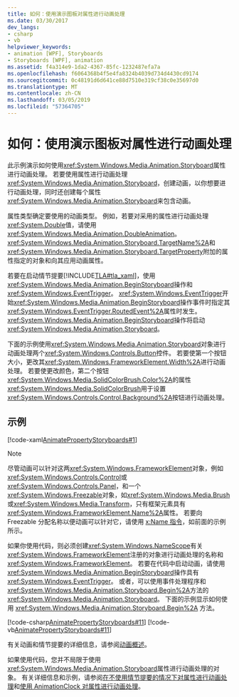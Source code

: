 ```yaml
---
title: 如何：使用演示图板对属性进行动画处理
ms.date: 03/30/2017
dev_langs:
- csharp
- vb
helpviewer_keywords:
- animation [WPF], Storyboards
- Storyboards [WPF], animation
ms.assetid: f4a314e9-1da2-4367-85fc-1232487efa7a
ms.openlocfilehash: f6064368b4f5e4fa8324b4039d734d4430cd9174
ms.sourcegitcommit: 0c48191d6d641ce88d7510e319cf38c0e35697d0
ms.translationtype: MT
ms.contentlocale: zh-CN
ms.lasthandoff: 03/05/2019
ms.locfileid: "57364705"
---
```

# <a name="how-to-animate-a-property-by-using-a-storyboard"></a>如何：使用演示图板对属性进行动画处理
此示例演示如何使用<xref:System.Windows.Media.Animation.Storyboard>属性进行动画处理。 若要使用属性进行动画处理<xref:System.Windows.Media.Animation.Storyboard>，创建动画，以你想要进行动画处理，同时还创建每个属性<xref:System.Windows.Media.Animation.Storyboard>来包含动画。  
  
 属性类型确定要使用的动画类型。 例如，若要对采用的属性进行动画处理<xref:System.Double>值，请使用<xref:System.Windows.Media.Animation.DoubleAnimation>。 <xref:System.Windows.Media.Animation.Storyboard.TargetName%2A>和<xref:System.Windows.Media.Animation.Storyboard.TargetProperty>附加的属性指定的对象和向其应用动画属性。  
  
 若要在启动情节提要[!INCLUDE[TLA#tla_xaml](../../../../includes/tlasharptla-xaml-md.md)]，使用<xref:System.Windows.Media.Animation.BeginStoryboard>操作和<xref:System.Windows.EventTrigger>。 <xref:System.Windows.EventTrigger>开始<xref:System.Windows.Media.Animation.BeginStoryboard>操作事件时指定其<xref:System.Windows.EventTrigger.RoutedEvent%2A>属性时发生。 <xref:System.Windows.Media.Animation.BeginStoryboard>操作将启动<xref:System.Windows.Media.Animation.Storyboard>。  
  
 下面的示例使用<xref:System.Windows.Media.Animation.Storyboard>对象进行动画处理两个<xref:System.Windows.Controls.Button>控件。 若要使第一个按钮大小，更改其<xref:System.Windows.FrameworkElement.Width%2A>进行动画处理。 若要使更改颜色，第二个按钮<xref:System.Windows.Media.SolidColorBrush.Color%2A>的属性<xref:System.Windows.Media.SolidColorBrush>用于设置<xref:System.Windows.Controls.Control.Background%2A>按钮进行动画处理。  
  
## <a name="example"></a>示例  
 [!code-xaml[AnimatePropertyStoryboards#1](~/samples/snippets/xaml/VS_Snippets_Wpf/AnimatePropertyStoryboards/XAML/StoryboardExample.xaml#1)]  
  
> [!NOTE]
>  尽管动画可以针对这两<xref:System.Windows.FrameworkElement>对象，例如<xref:System.Windows.Controls.Control>或<xref:System.Windows.Controls.Panel>，和一个<xref:System.Windows.Freezable>对象，如<xref:System.Windows.Media.Brush>或<xref:System.Windows.Media.Transform>，只有框架元素具有<xref:System.Windows.FrameworkElement.Name%2A>属性。 若要向 Freezable 分配名称以便动画可以针对它，请使用 [x:Name 指令](../../xaml-services/x-name-directive.md)，如前面的示例所示。  
  
 如果你使用代码，则必须创建<xref:System.Windows.NameScope>有关<xref:System.Windows.FrameworkElement>注册的对象进行动画处理的名称和<xref:System.Windows.FrameworkElement>。 若要在代码中启动动画，请使用<xref:System.Windows.Media.Animation.BeginStoryboard>操作具有<xref:System.Windows.EventTrigger>。 或者，可以使用事件处理程序和<xref:System.Windows.Media.Animation.Storyboard.Begin%2A>方法的<xref:System.Windows.Media.Animation.Storyboard>。 下面的示例显示如何使用 <xref:System.Windows.Media.Animation.Storyboard.Begin%2A> 方法。  
  
 [!code-csharp[AnimatePropertyStoryboards#11](~/samples/snippets/csharp/VS_Snippets_Wpf/AnimatePropertyStoryboards/CSharp/StoryboardExample.cs#11)]
 [!code-vb[AnimatePropertyStoryboards#11](~/samples/snippets/visualbasic/VS_Snippets_Wpf/AnimatePropertyStoryboards/VisualBasic/StoryboardExample.vb#11)]  
  
 有关动画和情节提要的详细信息，请参阅[动画概述](animation-overview.md)。  
  
 如果使用代码，您并不局限于使用<xref:System.Windows.Media.Animation.Storyboard>属性进行动画处理的对象。 有关详细信息和示例，请参阅[在不使用情节提要的情况下对属性进行动画处理](how-to-animate-a-property-without-using-a-storyboard.md)和[使用 AnimationClock 对属性进行动画处理](how-to-animate-a-property-by-using-an-animationclock.md)。
